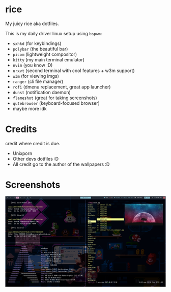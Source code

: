 # rice
My juicy rice aka dotfiles.

This is my daily driver linux setup using ```bspwm```:

   - ```sxhkd``` (for keybindings)
   - ```polybar``` (the beautiful bar)
   - ```picom``` (lightweight compositor)
   - ```kitty``` (my main terminal emulator)
   - ```nvim``` (you know :D)
   - ```urxvt``` (second terminal with cool features + w3m support)
   - ```w3m``` (for viewing imgs)
   - ```ranger``` (cli file manager)
   - ```rofi``` (dmenu replacement, great app launcher)
   - ```dunst``` (notification daemon)
   - ```flameshot``` (great for taking screenshots)
   - ```qutebrowser``` (keyboard-focused browser)
   - maybe more idk

# Credits

credit where credit is due.

   - Unixporn
   - Other devs dotfiles :D
   - All credit go to the author of the wallpapers :D

# Screenshots
![](stats/ex1.png)

